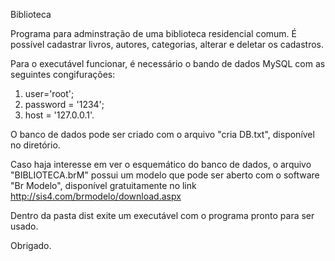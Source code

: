 Biblioteca

Programa para adminstração de uma biblioteca residencial comum.
É possível cadastrar livros, autores, categorias, alterar e deletar os cadastros.

 Para o executável funcionar, é necessário o bando de dados MySQL com as seguintes congifurações:
1. user='root';
2. password = '1234';
3. host = '127.0.0.1'.

O banco de dados pode ser criado com o arquivo "cria DB.txt", disponível no diretório.

Caso haja interesse em ver o esquemático do banco de dados, o arquivo "BIBLIOTECA.brM" possui um modelo que pode ser aberto com o software "Br Modelo", disponível gratuitamente no link http://sis4.com/brmodelo/download.aspx

Dentro da pasta dist exite um executável com o programa pronto para ser usado.

Obrigado.
